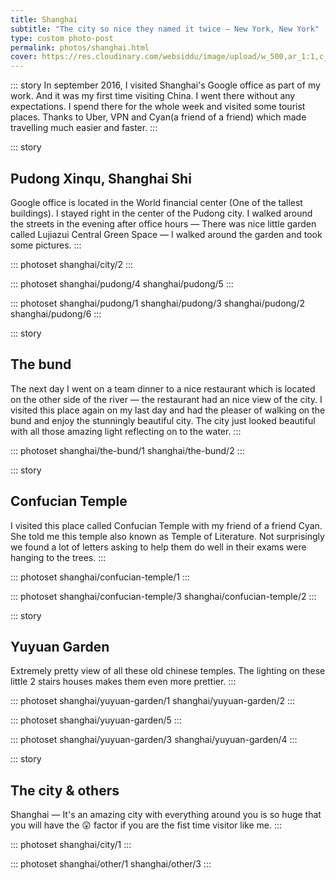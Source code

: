 ```yaml
---
title: Shanghai
subtitle: "The city so nice they named it twice — New York, New York"
type: custom photo-post
permalink: photos/shanghai.html
cover: https://res.cloudinary.com/websiddu/image/upload/w_500,ar_1:1,c_fill,g_auto/v1479961176/photos/shanghai/yuyuan-garden/2.jpg
---
```


::: story
In september 2016, I visited Shanghai's Google office as part of my work. And it was my first time visiting China. I went there without any expectations. I spend there for the whole week and visited some tourist places. Thanks to Uber, VPN and Cyan(a friend of a friend) which made travelling much easier and faster.
:::

::: story

## Pudong Xinqu, Shanghai Shi

Google office is located in the World financial center (One of the tallest buildings). I stayed right in the center of the Pudong city. I walked around the streets in the evening after office hours — There was nice little garden called Lujiazui Central Green Space &mdash; I walked around the garden and took some pictures.
:::

::: photoset shanghai/city/2
:::

::: photoset shanghai/pudong/4 shanghai/pudong/5
:::

::: photoset shanghai/pudong/1 shanghai/pudong/3 shanghai/pudong/2 shanghai/pudong/6
:::

::: story

## The bund

The next day I went on a team dinner to a nice restaurant which is located on the other side of the river &mdash; the restaurant had an nice view of the city. I visited this place again on my last day and had the pleaser of walking on the bund and enjoy the stunningly beautiful city. The city just looked beautiful with all those amazing light reflecting on to the water.
:::

::: photoset shanghai/the-bund/1 shanghai/the-bund/2
:::

::: story

## Confucian Temple

I visited this place called Confucian Temple with my friend of a friend Cyan. She told me this temple also known as Temple of Literature. Not surprisingly we found a lot of letters asking to help them do well in their exams were hanging to the trees.
:::

::: photoset shanghai/confucian-temple/1
:::

::: photoset shanghai/confucian-temple/3 shanghai/confucian-temple/2
:::

::: story

## Yuyuan Garden

Extremely pretty view of all these old chinese temples. The lighting on these little 2 stairs houses makes them even more prettier.
:::

::: photoset shanghai/yuyuan-garden/1 shanghai/yuyuan-garden/2
:::

::: photoset shanghai/yuyuan-garden/5
:::

::: photoset shanghai/yuyuan-garden/3 shanghai/yuyuan-garden/4
:::

::: story

## The city & others

Shanghai &mdash; It's an amazing city with everything around you is so huge that you will have the 😲 factor if you are the fist time visitor like me.
:::

::: photoset shanghai/city/1
:::

::: photoset shanghai/other/1 shanghai/other/3
:::
